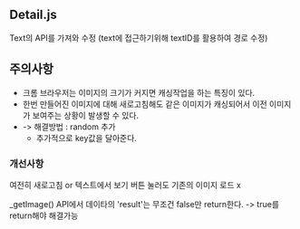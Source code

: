 ## Detail.js

Text의 API를 가져와 수정
(text에 접근하기위해 textID를 활용하여 경로 수정)

## 주의사항

- 크롬 브라우저는 이미지의 크기가 커지면 캐싱작업을 하는 특징이 있다.
- 한번 만들어진 이미지에 대해 새로고침해도 같은 이미지가 캐싱되어서 이전 이미지가 보여주는 상황이 발생할 수 있다.
- -> 해결방법 : random 추가
  - 추가적으로 key값을 달아준다.

### 개선사항

여전히 새로고침 or 텍스트에서 보기 버튼 눌러도 기존의 이미지 로드 x

\_getImage() API에서 데이타의 'result'는 무조건 false만 return한다. -> true를 return해야 해결가능
